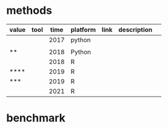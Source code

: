 # methods

| value | tool | time | platform | link | description |  |
| ----- | ---- | ---- | -------- | ---- | ----------- | - |
|       |      | 2017 | python   |      |             |  |
|       |      |      |          |      |             |  |
| **    |      | 2018 | Python   |      |             |  |
|       |      | 2018 | R        |      |             |  |
| ****  |      | 2019 | R        |      |             |  |
| ***   |      | 2019 | R        |      |             |  |
|       |      | 2021 | R        |      |             |  |

# benchmark
